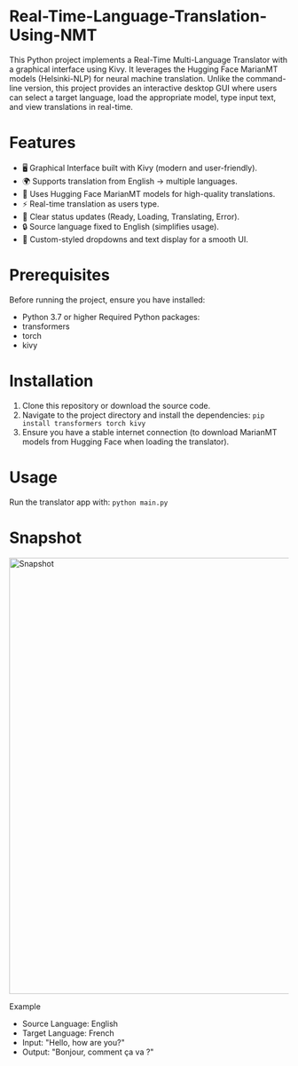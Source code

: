 # Real-Time-Language-Translation-Using-NMT
This Python project implements a Real-Time Multi-Language Translator with a graphical interface using Kivy. It leverages the Hugging Face MarianMT models (Helsinki-NLP) for neural machine translation. Unlike the command-line version, this project provides an interactive desktop GUI where users can select a target language, load the appropriate model, type input text, and view translations in real-time.

# Features
* 🖥️ Graphical Interface built with Kivy (modern and user-friendly).
* 🌍 Supports translation from English → multiple languages.
* 🚀 Uses Hugging Face MarianMT models for high-quality translations.
* ⚡ Real-time translation as users type.
* 🔧 Clear status updates (Ready, Loading, Translating, Error).
* 🔒 Source language fixed to English (simplifies usage).
* 🎨 Custom-styled dropdowns and text display for a smooth UI.

# Prerequisites
Before running the project, ensure you have installed:
* Python 3.7 or higher
Required Python packages:
* transformers
* torch
* kivy

# Installation
1. Clone this repository or download the source code.
2. Navigate to the project directory and install the dependencies:
```pip install transformers torch kivy```
3. Ensure you have a stable internet connection (to download MarianMT models from Hugging Face when loading the translator).

# Usage
Run the translator app with:
```python main.py```

# Snapshot
<img width="1002" height="787" alt="Snapshot" src="https://github.com/user-attachments/assets/cc09e37f-081a-4d02-86b2-d81990894317" />

Example

* Source Language: English
* Target Language: French
* Input: "Hello, how are you?"
* Output: "Bonjour, comment ça va ?"
